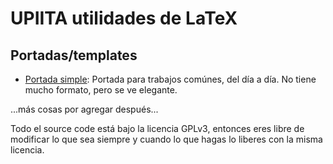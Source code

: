 # UPIITA utilidades de LaTeX

## Portadas/templates

- [Portada simple](portada-simple): Portada para trabajos comúnes, del día a día. No tiene mucho formato, pero se ve elegante.

...más cosas por agregar después...

Todo el source code está bajo la licencia GPLv3, entonces eres libre de modificar lo que sea siempre y cuando lo que hagas lo liberes con la misma licencia.

